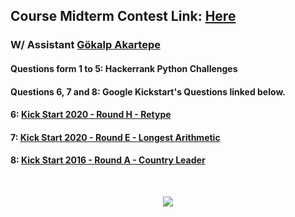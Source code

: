 ## Course Midterm Contest Link: [Here](https://www.hackerrank.com/itu-acm-py-midterm)

### W/ Assistant [Gökalp Akartepe](https://www.linkedin.com/in/g%C3%B6kalp-akartepe-4447661aa/)

#### Questions form 1 to 5: Hackerrank Python Challenges
#### Questions 6, 7 and 8: Google Kickstart's Questions linked below.
#### 6: [Kick Start 2020 - Round H - Retype](https://codingcompetitions.withgoogle.com/kickstart/round/000000000019ff49/000000000043adc7)
#### 7: [Kick Start 2020 - Round E - Longest Arithmetic](https://codingcompetitions.withgoogle.com/kickstart/round/000000000019ff47/00000000003bf4ed)
#### 8: [Kick Start 2016 - Round A - Country Leader](https://codingcompetitions.withgoogle.com/kickstart/round/0000000000201ca2/0000000000201d30)

</br>
<p align="center">
  <a href="//ituacm.com" target="_blank">
    <img src="https://ituacm.com/wp-content/uploads/2017/08/itu-logo.png">
  </a>
</p>
